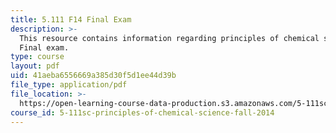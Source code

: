 ```yaml
---
title: 5.111 F14 Final Exam
description: >-
  This resource contains information regarding principles of chemical science:
  Final exam.
type: course
layout: pdf
uid: 41aeba6556669a385d30f5d1ee44d39b
file_type: application/pdf
file_location: >-
  https://open-learning-course-data-production.s3.amazonaws.com/5-111sc-principles-of-chemical-science-fall-2014/41aeba6556669a385d30f5d1ee44d39b_MIT5_111F14_FinalExam.pdf
course_id: 5-111sc-principles-of-chemical-science-fall-2014
---
```

